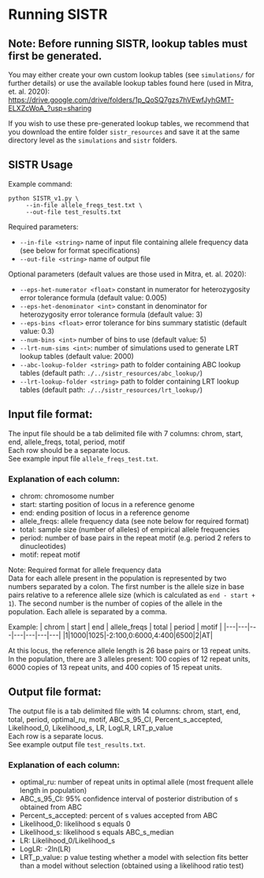 # Running SISTR

## Note: Before running SISTR, lookup tables must first be generated. 
You may either create your own custom lookup tables (see `simulations/` for further details) or use the available lookup tables found here (used in Mitra, et. al. 2020): https://drive.google.com/drive/folders/1p_QoSQ7gzs7hVEwfJyhGMT-ELXZcWoA_?usp=sharing

If you wish to use these pre-generated lookup tables, we recommend that you download the entire folder `sistr_resources` and save it at the same directory level as the `simulations` and `sistr` folders.  

## SISTR Usage
Example command:
```
python SISTR_v1.py \
     --in-file allele_freqs_test.txt \
     --out-file test_results.txt 
```

Required parameters:  
* `--in-file <string>` name of input file containing allele frequency data (see below for format specifications)  
* `--out-file <string>` name of output file 

Optional parameters (default values are those used in Mitra, et. al. 2020):
* `--eps-het-numerator <float>` constant in numerator for heterozygosity error tolerance formula (default value: 0.005) 
* `--eps-het-denominator <int>` constant in denominator for heterozygosity error tolerance formula (default value: 3)
* `--eps-bins <float>` error tolerance for bins summary statistic (default value: 0.3)
* `--num-bins <int>` number of bins to use (default value: 5)
* `--lrt-num-sims <int>`: number of simulations used to generate LRT lookup tables (default value: 2000) 
* `--abc-lookup-folder <string>` path to folder containing ABC lookup tables (default path: `./../sistr_resources/abc_lookup/`)
* `--lrt-lookup-folder <string>` path to folder containing LRT lookup tables (default path: `./../sistr_resources/lrt_lookup/`)

## Input file format:
The input file should be a tab delimited file with 7 columns: chrom, start, end, allele_freqs, total, period, motif  
Each row should be a separate locus.  
See example input file `allele_freqs_test.txt`.

### Explanation of each column:
* chrom: chromosome number  
* start: starting position of locus in a reference genome  
* end: ending position of locus in a reference genome  
* allele_freqs: allele frequency data (see note below for required format)
* total: sample size (number of alleles) of empirical allele frequencies  
* period: number of base pairs in the repeat motif (e.g. period 2 refers to dinucleotides)  
* motif: repeat motif  

Note: Required format for allele frequency data  
Data for each allele present in the population is represented by two numbers separated by a colon. The first number is the allele size in base pairs relative to a reference allele size (which is calculated as `end - start + 1`). The second number is the number of copies of the allele in the population. Each allele is separated by a comma.  
   
Example: 
| chrom | start | end | allele_freqs | total | period | motif |
|---|---|---|---|---|---|---|
|1|1000|1025|-2:100,0:6000,4:400|6500|2|AT| 
   
At this locus, the reference allele length is 26 base pairs or 13 repeat units. In the population, there are 3 alleles present: 100 copies of 12 repeat units, 6000 copies of 13 repeat units, and 400 copies of 15 repeat units.

## Output file format:
The output file is a tab delimited file with 14 columns: chrom, start, end, total, period, optimal_ru, motif, ABC_s_95_CI, Percent_s_accepted, Likelihood_0, Likelihood_s, LR, LogLR, LRT_p_value    
Each row is a separate locus.  
See example output file `test_results.txt`.

### Explanation of each column:
* optimal_ru: number of repeat units in optimal allele (most frequent allele length in population)
* ABC_s_95_CI: 95% confidence interval of posterior distribution of s obtained from ABC
* Percent_s_accepted: percent of s values accepted from ABC
* Likelihood_0: likelihood s equals 0
* Likelihood_s: likelihood s equals ABC_s_median
* LR: Likelihood_0/Likelihood_s
* LogLR: -2ln(LR)
* LRT_p_value: p value testing whether a model with selection fits better than a model without selection (obtained using a likelihood ratio test)